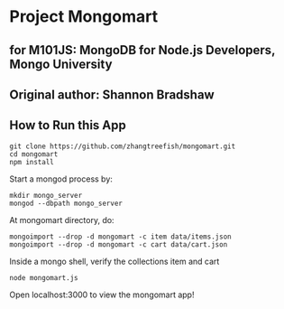 # Project Mongomart
## for M101JS: MongoDB for Node.js Developers, Mongo University
## Original author: Shannon Bradshaw

## How to Run this App
```
git clone https://github.com/zhangtreefish/mongomart.git
cd mongomart
npm install
```

Start a mongod process by:
```
mkdir mongo_server
mongod --dbpath mongo_server
```
At mongomart directory, do:
```
mongoimport --drop -d mongomart -c item data/items.json
mongoimport --drop -d mongomart -c cart data/cart.json
```
Inside a mongo shell, verify the collections item and cart

```
node mongomart.js
```
Open localhost:3000 to view the mongomart app!
